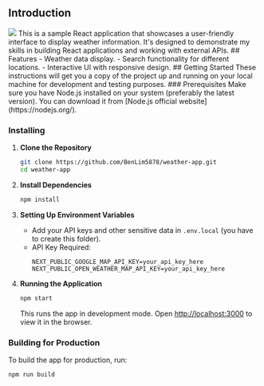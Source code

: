 ## Introduction
<img src="https://github-production-user-asset-6210df.s3.amazonaws.com/77265089/286743055-6464f102-65d7-49e2-afc0-a5ab98a76cb4.png?X-Amz-Algorithm=AWS4-HMAC-SHA256&X-Amz-Credential=AKIAIWNJYAX4CSVEH53A%2F20231129%2Fus-east-1%2Fs3%2Faws4_request&X-Amz-Date=20231129T211001Z&X-Amz-Expires=300&X-Amz-Signature=3587ba36f619f6bee34f19febc75a9c73c0d54ef228c33e856f81df27bc46073&X-Amz-SignedHeaders=host&actor_id=77265089&key_id=0&repo_id=725283277"/>
This is a sample React application that showcases a user-friendly interface to display weather information. It's designed to demonstrate my skills in building React applications and working with external APIs.
## Features
- Weather data display.
- Search functionality for different locations.
- Interactive UI with responsive design.
## Getting Started
These instructions will get you a copy of the project up and running on your local machine for development and testing purposes.
### Prerequisites
Make sure you have Node.js installed on your system (preferably the latest version). You can download it from [Node.js official website](https://nodejs.org/).

### Installing
1. **Clone the Repository**
    ```bash
    git clone https://github.com/BenLim5878/weather-app.git
    cd weather-app
    ```

2. **Install Dependencies**
    ```bash
    npm install
    ```

3. **Setting Up Environment Variables**
    - Add your API keys and other sensitive data in `.env.local` (you have to create this folder).
    - API Key Required:
      ```env
      NEXT_PUBLIC_GOOGLE_MAP_API_KEY=your_api_key_here
      NEXT_PUBLIC_OPEN_WEATHER_MAP_API_KEY=your_api_key_here
      ```

4. **Running the Application**
    ```bash
    npm start
    ```
    This runs the app in development mode. Open [http://localhost:3000](http://localhost:3000) to view it in the browser.

### Building for Production
To build the app for production, run:
```bash
npm run build
